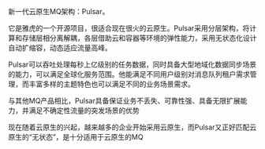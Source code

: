
新一代云原生MQ架构：Pulsar。
 
它是雅虎的一个开源项目，很适合现在很火的云原生。Pulsar采用分层架构，将计算和存储层相分离解耦，各层借助云和容器等环境的弹性能力，采用无状态化设计自动扩缩容，动态适应流量高峰。
 
Pulsar可以吞吐处理每秒上亿级别的任务数据，同时具备大型地域化数据同步场景的能力，可以满足全球化服务范围。他能满足不同用户级别对消息队列租户需求管理，而丰富多样的主题特色也可以满足不同的业务场景需求。
 
与其他MQ产品相比，Pulsar具备保证业务不丢失、可靠性强、具备无限扩展能力，并满足不确定性流量的突发场景的优势

现在随着云原生的兴起，越来越多的企业开始采用云原生，而Pulsar又正好匹配云原生的“无状态”，是十分适用于云原生的MQ